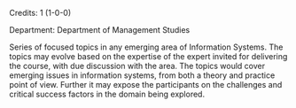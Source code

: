 Credits: 1 (1-0-0)

Department: Department of Management Studies

Series of focused topics in any emerging area of Information Systems. The topics may evolve based on the expertise of the expert invited for delivering the course, with due discussion with the area. The topics would cover emerging issues in information systems, from both a theory and practice point of view. Further it may expose the participants on the challenges and critical success factors in the domain being explored.